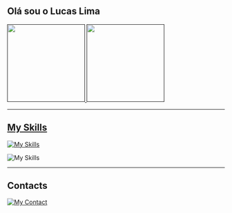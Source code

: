 ## Olá sou o Lucas Lima

<div>
  <a href=""/>

  <img height="180em" src="https://github-readme-stats.vercel.app/api?username=lucaslima2018&show_icons=true&theme=dracula"/>
  <img height="180em" src="https://github-readme-stats.vercel.app/api/top-langs/?username=lucaslima2018&layout=compact&size_weight=0.5&count_weight=0.5&theme=dracula"/>
</div>
<hr/>

<div>
  <h2>My Skills</h2>

  [![My Skills](https://skillicons.dev/icons?i=java,html,css,js,react,ts,nodejs,materialui,firebase)](https://skillicons.dev)

  ![My Skills](https://img.shields.io/badge/-4285F4?logo=googleappsscript&logoColor=white&style=for-the-badge)
  
</div>

<hr/>

<div>
  <h2>Contacts</h2>

  [![My Contact](https://skillicons.dev/icons?i=linkedin)](https://www.linkedin.com/in/lucas-lima-791442196)
  
</div>
